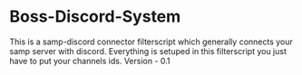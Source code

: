# Boss-Discord-System
This is a samp-discord connector filterscript which generally connects your samp server with discord. Everything is setuped in this filterscript you just have to put your channels ids.
Version - 0.1


